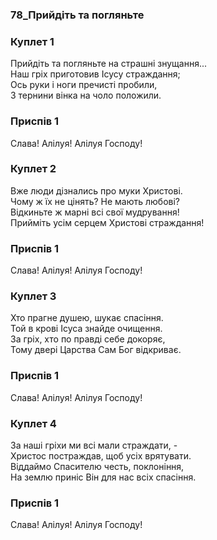 ### 78_Прийдіть та погляньте
### Куплет 1
Прийдіть та погляньте на страшні знущання... <br/>Наш гріх приготовив Ісусу страждання; <br/>Ось руки і ноги пречисті пробили, <br/>З тернини вінка на чоло положили.
### Приспів 1
Слава! Алілуя! Алілуя Господу!
### Куплет 2
Вже люди дізнались про муки Христові. <br/>Чому ж їх не цінять? Не мають любові? <br/>Відкиньте ж марні всі свої мудрування! <br/>Прийміть усім серцем Христові страждання!
### Приспів 1
Слава! Алілуя! Алілуя Господу!
### Куплет 3
Хто прагне душею, шукає спасіння. <br/>Той в крові Ісуса знайде очищення. <br/>За гріх, хто по правді себе докоряє, <br/>Тому двері Царства Сам Бог відкриває.
### Приспів 1
Слава! Алілуя! Алілуя Господу!
### Куплет 4
За наші гріхи ми всі мали страждати, -<br/>Христос постраждав, щоб усіх врятувати. <br/>Віддаймо Спасителю честь, поклоніння, <br/>На землю приніс Він для нас всіх спасіння.
### Приспів 1
Слава! Алілуя! Алілуя Господу!

